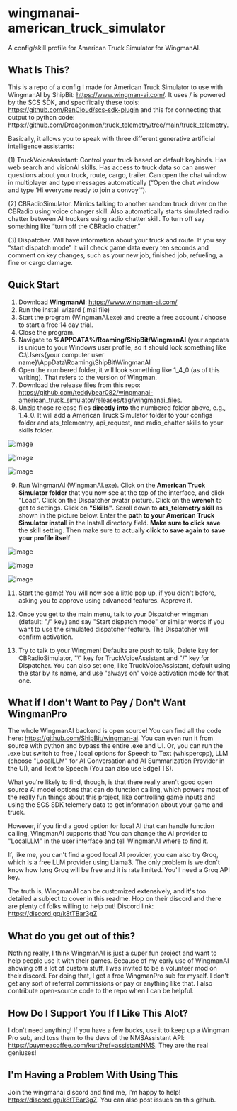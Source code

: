 # wingmanai-american_truck_simulator
 A config/skill profile for American Truck Simulator for WingmanAI.

## What Is This?
This is a repo of a config I made for American Truck Simulator to use with WingmanAI by ShipBit: https://www.wingman-ai.com/.  It uses / is powered by the SCS SDK, and specifically these tools: https://github.com/RenCloud/scs-sdk-plugin and this for connecting that output to python code: https://github.com/Dreagonmon/truck_telemetry/tree/main/truck_telemetry.

Basically, it allows you to speak with three different generative artificial intelligence assistants:

(1) TruckVoiceAssistant: Control your truck based on default keybinds.  Has web search and visionAI skills.  Has access to truck data so can answer questions about your truck, route, cargo, trailer. Can open the chat window in multiplayer and type messages automatically (“Open the chat window and type ‘Hi everyone ready to join a convoy’”).

(2) CBRadioSimulator.  Mimics talking to another random truck driver on the CBRadio using voice changer skill.  Also automatically starts simulated radio chatter between AI truckers using radio chatter skill.  To turn off say something like “turn off the CBRadio chatter.”

(3) Dispatcher.  Will have information about your truck and route.  If you say “start dispatch mode” it will check game data every ten seconds and comment on key changes, such as your new job, finished job, refueling, a fine or cargo damage.

## Quick Start

1. Download **WingmanAI**: https://www.wingman-ai.com/
2. Run the install wizard (.msi file)
3. Start the program (WingmanAI.exe) and create a free account / choose to start a free 14 day trial.
4. Close the program.
5. Navigate to **%APPDATA%/Roaming/ShipBit/WingmanAI** (your appdata is unique to your Windows user profile, so it should look something like C:\Users\{your computer user name}\AppData\Roaming\ShipBit\WingmanAI
6. Open the numbered folder, it will look something like 1_4_0 (as of this writing).  That refers to the version of Wingman.
7. Download the release files from this repo: https://github.com/teddybear082/wingmanai-american_truck_simulator/releases/tag/wingmanai_files.
8. Unzip those release files **directly into** the numbered folder above, e.g., 1_4_0.  It will add a American Truck Simulator folder to your configs folder and ats_telementry, api_request, and radio_chatter skills to your skills folder.

![image](https://github.com/teddybear082/wingmanai-american_truck_simulator/assets/87204721/4ac17ccf-94aa-4b4c-969a-943a26761b1c)

![image](https://github.com/teddybear082/wingmanai-american_truck_simulator/assets/87204721/4fba2b41-609e-447d-836b-ee55e2639ef6)

![image](https://github.com/teddybear082/wingmanai-american_truck_simulator/assets/87204721/de84133b-21c1-4bb9-9ee8-5757afdb9812)



9. Run WingmanAI (WingmanAI.exe).  Click on the **American Truck Simulator folder** that you now see at the top of the interface, and click "Load".  Click on the Dispatcher avatar picture.  Click on the **wrench** to get to settings.  Click on **"Skills"**.  Scroll down to **ats_telemetry skill** as shown in the picture below. 
Enter the **path to your American Truck Simulator install** in the Install directory field.  **Make sure to click save** the skill setting.  Then make sure to actually **click to save again to save your profile itself**.

![image](https://github.com/teddybear082/wingmanai-american_truck_simulator/assets/87204721/6156e3f8-fad3-4fd1-ac38-4ba2fa911104)

![image](https://github.com/teddybear082/wingmanai-american_truck_simulator/assets/87204721/c7a61db2-5189-44dd-85ee-37297d65fcd9)

![image](https://github.com/teddybear082/wingmanai-american_truck_simulator/assets/87204721/4d35a4f7-45d6-4f7f-949e-db64bcd5d3eb)


11.	Start the game! You will now see a little pop up, if you didn't before, asking you to approve using advanced features.  Approve it.

12.	Once you get to the main menu, talk to your Dispatcher wingman (default: "/" key) and say "Start dispatch mode" or similar words if you want to use the simulated dispatcher feature.  The Dispatcher will confirm activation.

13. Try to talk to your Wingmen! Defaults are push to talk, Delete key for CBRadioSimulator, "\\" key for TruckVoiceAssistant and "/" key for Dispatcher.  You can also set one, like TruckVoiceAssistant, default using the star by its name, and use "always on" voice activation mode for that one.


## What if I don't Want to Pay / Don't Want WingmanPro

The whole WingmanAI backend is open source!  You can find all the code here: https://github.com/ShipBit/wingman-ai.  You can even run it from source with python and bypass the entire .exe and UI.  Or, you can run the .exe but switch to free / local options for Speech to Text (whispercpp), LLM (choose "LocalLLM" for AI Conversation and AI Summarization Provider in the UI), and Text to Speech (You can also use EdgeTTS).

What you're likely to find, though, is that there really aren't good open source AI model options that can do function calling, which powers most of the really fun things about this project, like controlling game inputs and using the SCS SDK telemery data to get information about your game and truck.  

However, if you find a good option for local AI that can handle function calling, WingmanAI supports that!  You can change the AI provider to "LocalLLM" in the user interface and tell WingmanAI where to find it.

If, like me, you can't find a good local AI provider, you can also try Groq, which is a free LLM provider using Llama3.  The only problem is we don't know how long Groq will be free and it is rate limited. You'll need a Groq API key.

The truth is, WingmanAI can be customized extensively, and it's too detailed a subject to cover in this readme.  Hop on their discord and there are plenty of folks willing to help out!  Discord link: https://discord.gg/k8tTBar3gZ


## What do you get out of this?

Nothing really, I think WingmanAI is just a super fun project and want to help people use it with their games.  Because of my early use of WingmanAI showing off a lot of custom stuff, I was invited to be a volunteer mod on their discord.  For doing that, I get a free WingmanPro sub for myself.  I don't get any sort of referral commissions or pay or anything like that.  I also contribute open-source code to the repo when I can be helpful.

## How Do I Support You If I Like This Alot?

I don't need anything! If you have a few bucks, use it to keep up a Wingman Pro sub, and toss them to the devs of the NMSAssistant API: https://buymeacoffee.com/kurt?ref=assistantNMS.  They are the real geniuses!

## I'm Having a Problem With Using This

Join the wingmanai discord and find me, I'm happy to help! https://discord.gg/k8tTBar3gZ.  You can also post issues on this github.
